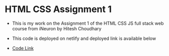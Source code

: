 # HTML CSS Assignment 1

- This is my work on the Assignment 1 of the HTML CSS JS full stack web course from iNeuron by Hitesh Choudhary
- This code is deployed on netlify and deployed link is available below 

- [Code Link](https://assignment1cssfsjs.netlify.app/)



